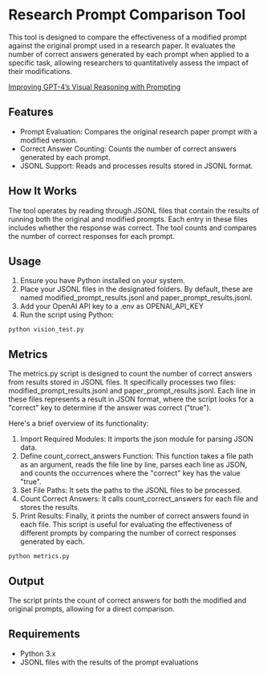 
# Research Prompt Comparison Tool
This tool is designed to compare the effectiveness of a modified prompt against the original prompt used in a research paper. It evaluates the number of correct answers generated by each prompt when applied to a specific task, allowing researchers to quantitatively assess the impact of their modifications.

[Improving GPT-4’s Visual Reasoning with Prompting](https://andrewmayne.com/?p=765)


## Features
- Prompt Evaluation: Compares the original research paper prompt with a modified version.
- Correct Answer Counting: Counts the number of correct answers generated by each prompt.
- JSONL Support: Reads and processes results stored in JSONL format.

## How It Works
The tool operates by reading through JSONL files that contain the results of running both the original and modified prompts. Each entry in these files includes whether the response was correct. The tool counts and compares the number of correct responses for each prompt.

## Usage
1. Ensure you have Python installed on your system.
2. Place your JSONL files in the designated folders. By default, these are named modified_prompt_results.jsonl and paper_prompt_results.jsonl.
3. Add your OpenAI API key to a .env as OPENAI_API_KEY
4. Run the script using Python:

```
python vision_test.py
```
## Metrics
The metrics.py script is designed to count the number of correct answers from results stored in JSONL files. It specifically processes two files: modified_prompt_results.jsonl and paper_prompt_results.jsonl. Each line in these files represents a result in JSON format, where the script looks for a "correct" key to determine if the answer was correct ("true").

Here's a brief overview of its functionality:

1. Import Required Modules: It imports the json module for parsing JSON data.
2. Define count_correct_answers Function: This function takes a file path as an argument, reads the file line by line, parses each line as JSON, and counts the occurrences where the "correct" key has the value "true".
3. Set File Paths: It sets the paths to the JSONL files to be processed.
4. Count Correct Answers: It calls count_correct_answers for each file and stores the results.
5. Print Results: Finally, it prints the number of correct answers found in each file.
This script is useful for evaluating the effectiveness of different prompts by comparing the number of correct responses generated by each.

```
python metrics.py
```

## Output
The script prints the count of correct answers for both the modified and original prompts, allowing for a direct comparison.

## Requirements
- Python 3.x
- JSONL files with the results of the prompt evaluations
